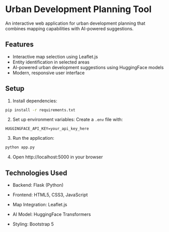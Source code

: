 # Urban Development Planning Tool

An interactive web application for urban development planning that combines mapping capabilities with AI-powered suggestions.

## Features

- Interactive map selection using Leaflet.js
- Entity identification in selected areas
- AI-powered urban development suggestions using HuggingFace models
- Modern, responsive user interface

## Setup

1. Install dependencies:
```bash
pip install -r requirements.txt
```

2. Set up environment variables:
Create a `.env` file with:
```
HUGGINGFACE_API_KEY=your_api_key_here
```

3. Run the application:
```bash
python app.py
```

4. Open http://localhost:5000 in your browser

## Technologies Used

- Backend: Flask (Python)
- Frontend: HTML5, CSS3, JavaScript
- Map Integration: Leaflet.js
- AI Model: HuggingFace Transformers

- Styling: Bootstrap 5 
